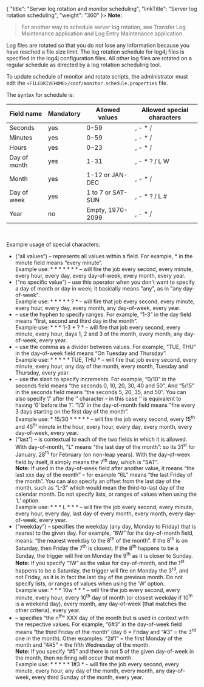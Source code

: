 {
    "title": "Server log rotation and monitor scheduling",
    "linkTitle": "Server log rotation scheduling",
    "weight": "360"
}> **Note:**
>
> For another way to schedule server log rotation, see Transfer Log Maintenance application and Log Entry Maintenance application.

Log files are rotated so that you do not lose any information because you have reached a file size limit. The log rotation schedule for log4j files is specified in the log4j configuration files. All other log files are rotated on a regular schedule as directed by a log rotation scheduling tool.

To update schedule of monitor and rotate scripts, the administrator must edit the `<FILEDRIVEHOME>/conf/monitor.schedule.properties` file.

The syntax for schedule is:

<table>
   <thead>
      <tr>
<th class="HeadE-Column1-Header1">Field name         </th>
<th style="text-align: center;" class="HeadE-Column1-Header1">Mandatory         </th>
<th class="HeadE-Column1-Header1">Allowed values         </th>
<th class="HeadD-Column1-Header1">Allowed special characters         </th>
      </tr>
   </thead>
   <tbody>
      <tr>
         <td>Seconds         </td>
         <td>yes         </td>
         <td>0-59         </td>
         <td>, - * /         </td>
      </tr>
      <tr>
         <td>Minutes         </td>
         <td>yes         </td>
         <td>0-59         </td>
         <td>, - * /         </td>
      </tr>
      <tr>
         <td>Hours         </td>
         <td>yes         </td>
         <td>0-23         </td>
         <td>, - * /         </td>
      </tr>
      <tr>
         <td>Day of month         </td>
         <td>yes         </td>
         <td>1-31         </td>
         <td>, - * ? / L W         </td>
      </tr>
      <tr>
         <td>Month         </td>
         <td>yes         </td>
         <td>1-12 or JAN-DEC         </td>
         <td>, - * /         </td>
      </tr>
      <tr>
         <td>Day of week         </td>
         <td>yes         </td>
         <td>1 to 7 or SAT-SUN         </td>
         <td>, - * ? / L #         </td>
      </tr>
      <tr>
         <td>Year         </td>
         <td>no         </td>
         <td>Empty, 1970-2099         </td>
         <td>, - * /         </td>
      </tr>
   </tbody>
</table>

 

Example usage of special characters:

-   (“all values”) – represents all values within a field. For example, \* in the minute field means “every minute”.  
    Example use: \* \* \* \* \* \* \* – will fire the job every second, every minute, every hour, every day, every day-of-week, every month, every year.  
-   (“no specific value”) – use this operator when you don't want to specify a day of month or day in week; it basically means "any", as in "any day-of-week".  
    Example use: \* \* \* \* \* ? \* – will fire that job every second, every minute, every hour, every day, every month, any day-of-week, every year.  
-   – use the hyphen to specify ranges. For example, “1-3” in the day field means “first, second and third day in the month”.  
    Example use: \* \* \* 1-3 \* ? \* – will fire that job every second, every minute, every hour, days 1, 2 and 3 of the month, every month, any day-of-week, every year.  
-   – use the comma as a divider between values. For example, “TUE, THU” in the day-of-week field means “On Tuesday and Thursday”.  
    Example use: \* \* \* \* \* TUE, THU \* – will fire that job every second, every minute, every hour, any day of the month, every month, Tuesday and Thursday, every year.  
-   – use the slash to specify increments. For example, “0/10” in the seconds field means “the seconds 0, 10, 20, 30, 40 and 50”. And “5/15” in the seconds field means “the seconds 5, 20, 35, and 50”. You can also specify ‘/’ after the ‘’ character – in this case ‘’ is equivalent to having ‘0’ before the ‘/’. ‘1/3’ in the day-of-month field means “fire every 3 days starting on the first day of the month”.  
    Example use: \* 15/30 \* \* \* \* \* – will fire the job every second, every 15<sup>th</sup> and 45<sup>th</sup> minute in the hour, every hour, every day, every month, every day-of-week, every year.  
-   (“last”) – is contextual to each of the two fields in which it is allowed. With day-of-month, "L" means “the last day of the month”: so its 31<sup>st</sup> for January, 28<sup>th</sup> for February (on non-leap years). With the day-of-week field by itself, it simply means the 7<sup>th</sup> day, which is “SAT”.  
    **Note:** If used in the day-of-week field after another value, it means “the last xxx day of the month” – for example “6L” means “the last Friday of the month”. You can also specify an offset from the last day of the month, such as “L-3” which would mean the third-to-last day of the calendar month. Do not specify lists, or ranges of values when using the ‘L’ option.  
    Example use: \* \* \* L \* \* \* – will fire the job every second, every minute, every hour, every day, last day of every month, every month, every day-of-week, every year.  
-   (“weekday”) – specifies the weekday (any day, Monday to Friday) that is nearest to the given day. For example, “8W” for the day-of-month field, means: “the nearest weekday to the 8<sup>th</sup> of the month”. If the 8<sup>th</sup> is on Saturday, then Friday the 7<sup>th</sup> is closest. If the 8<sup>th</sup> happens to be a Sunday, the trigger will fire on Monday the 9<sup>th</sup> as it is closer to Sunday.  
    **Note:** If you specify “1W” as the value for day-of-month, and the 1<sup>st</sup> happens to be a Saturday, the trigger will fire on Monday the 3<sup>rd</sup>, and not Friday, as it is in fact the last day of the previous month. Do not specify lists, or ranges of values when using the ‘W’ option.  
    Example use: \* \* \* 10w \* \* \* – will fire the job every second, every minute, every hour, every 10<sup>th</sup> day of month (or closest weekday if 10<sup>th</sup> is a weekend day), every month, any day-of-week (that matches the other criteria), every year.  
-   – specifies “the n<sup>th</sup>” XXX day of the month but is used in context with the respective values. For example, “6#3” in the day-of-week field means “the third Friday of the month” (day 6 = Friday and “#3” = the 3<sup>rd</sup> one in the month). Other examples: “2#1” = the first Monday of the month and “4#5” = the fifth Wednesday of the month.  
    **Note:** If you specify “#5” and there is not 5 of the given day-of-week in the month, then no firing will occur that month.  
    Example use: \* \* \* \* \* 1#3 \* – will fire the job every second, every minute, every hour, any day of the month, every month, any day-of-week, every third Sunday of the month, every year.  

 
